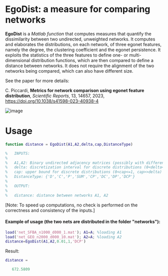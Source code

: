# EgoDist: a measure for comparing networks

**EgoDist** is a *Matlab function* that computes measures that quantify the dissimilarity between two undirected, unweighted networks.
It computes and elaborates the distributions, on each network, of three egonet features, namely the degree, the clustering coefficient and the egonet persistence.
It exploits the statistics of the three features to define one- or multi-dimensional distribution functions, which are then compared to define a distance between networks.
It does not require the alignment of the two networks being compared, which can also have different size.

See the paper for more details:

C. Piccardi, **Metrics for network comparison using egonet feature distribution**, *Scientific Reports*, 13, 14657, 2023, https://doi.org/10.1038/s41598-023-40938-4

![image](https://github.com/CarloPiccardi/EgoDist-a-measure-for-comparing-networks/assets/159918290/b260515d-cd26-4424-a5b3-8a4e2d48f91c)


# Usage

```Matlab
function distance = EgoDist(A1,A2,delta,cap,DistanceType)

%   INPUTS:
%     
%   A1,A2: Binary undirected adjacency matrices (possibly with different size)
%   delta: discretization interval for discrete distributions (0<delta<1)
%   cap: upper bound for discrete distributions (0<cap<=1, cap>>delta)
%   DistanceType: {'D','C','P','SUM','CP','DC','DP','DCP'}
%
%   OUTPUT:     
%
%   distance: distance between networks A1, A2
```

[Note: To speed up computations, no check is performed on the correctness and consistency of the inputs.]

#### Example of usage (the two nets are distributed in the folder "networks"):

```Matlab
load('net_SFBA_n1000_d000_1.mat'); A1=A; %loading A1
load('net_GEO_n2000_d000_10.mat'); A2=A; %loading A2
distance=EgoDist(A1,A2,0.01,1,'DCP')
```
Result:
```Matlab
distance =

   672.5809
```
 
